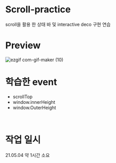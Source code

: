 # Scroll-practice
scroll을 활용 한 상태 바 및 interactive deco 구현 연습

# Preview
![ezgif com-gif-maker (10)](https://user-images.githubusercontent.com/76423949/117100522-e3a3a700-adae-11eb-8c0d-9e2895bca08a.gif)

# 학습한 event
- scrollTop
- window.innerHeight
- window.OuterHeight
<br>

# 작업 일시
21.05.04 약 1시간 소요
